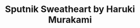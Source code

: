 ---
title: Sputnik Sweatheart by Haruki Murakami
categories: [Fiction Literature,Novel]
tags: [Murakami,Novel,Japan,⭐⭐⭐⭐⭐⭐⭐⭐☆☆ 8/10]
---